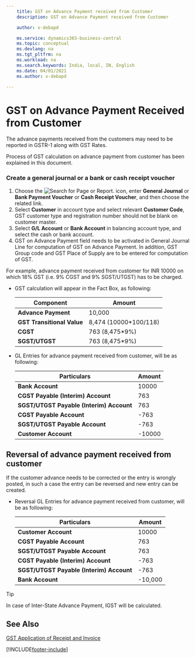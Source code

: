 ```yaml
---
    title: GST on Advance Payment received from Customer
    description: GST on Advance Payment received from Customer

    author: v-debapd

    ms.service: dynamics365-business-central
    ms.topic: conceptual
    ms.devlang: na
    ms.tgt_pltfrm: na
    ms.workload: na
    ms.search.keywords: India, local, IN, English
    ms.date: 04/01/2021
    ms.author: v-debapd

---
```


# GST on Advance Payment Received from Customer


The advance payments received from the customers may need to be reported in GSTR-1 along with GST Rates.

Process of GST calculation on advance payment from customer has been explained in this document.

### Create a general journal or a bank or cash receipt voucher

1. Choose the ![Search for Page or Report.](image/search_small.png "Search for Page or Report icon") icon, enter **General Journal** or **Bank Payment Voucher** or **Cash Receipt Voucher**, and then choose the related link.
2. Select **Customer** in account type and select relevant **Customer Code**, GST customer type and registration number should not be blank on customer master.
3. Select **G/L Account** or **Bank Account** in balancing account type, and select the cash or bank account. 
4. GST on Advance Payment field needs to be activated in General Journal Line for computation of GST on Advance Payment. In addition, GST Group code and GST Place of Supply are to be entered for computation of GST.

For example, advance payment received from customer for INR 10000 on which 18% GST (i.e. 9% CGST and 9% SGST/UTGST) has to be charged.

- GST calculation will appear in the Fact Box, as following:
    
    |Component|Amount|
    |----------------------------------|---------------------------------------|  
    |**Advance Payment**|10,000|
    |**GST Transitional Value**|8,474 (10000*100/118)|
    |**CGST**|763 (8,475*9%)|  
    |**SGST/UTGST**|763 (8,475*9%)|

- GL Entries for advance payment received from customer, will be as following:

    |Particulars|Amount|
    |----------------------------------|---------------------------------------|  
    |**Bank Account**|10000|  
    |**CGST Payable (Interim) Account**|763|  
    |**SGST/UTGST Payable (Interim) Account**|763| 
    |**CGST Payable Account**|-763| 
    |**SGST/UTGST Payable Account**|-763| 
    |**Customer Account**|-10000| 

## Reversal of advance payment received from customer

If the customer advance needs to be corrected or the entry is wrongly posted, in such a case the entry can be reversed and new entry can be created.

- Reversal GL Entries for advance payment received from customer, will be as following:

    |Particulars|Amount|
    |----------------------------------|---------------------------------------|  
    |**Customer Account**|10000| 
    |**CGST Payable Account**|763| 
    |**SGST/UTGST Payable Account**|763| 
    |**CGST Payable (Interim) Account**|-763|  
    |**SGST/UTGST Payable (Interim) Account**|-763| 
    |**Bank Account**|-10,000|  
    
> [!TIP]
> In case of Inter-State Advance Payment, IGST will be calculated.



## See Also 
[GST Application of Receipt and Invoice](GST-GST-on-Advance-Receipt-Application-to-Sales-Invoice.md)




































[!INCLUDE[footer-include](../../includes/footer-banner.md)]